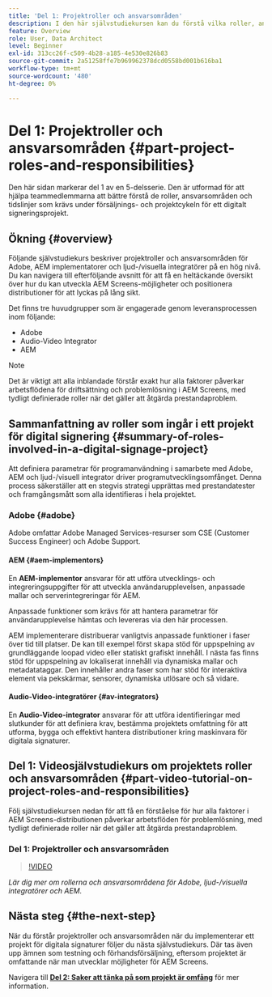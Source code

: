 ```yaml
---
title: 'Del 1: Projektroller och ansvarsområden'
description: I den här självstudiekursen kan du förstå vilka roller, ansvarsområden och tidslinjer som krävs under försäljnings- och projektlivscykeln för ett digitalt signeringsprojekt.
feature: Overview
role: User, Data Architect
level: Beginner
exl-id: 313cc26f-c509-4b28-a185-4e530e826b83
source-git-commit: 2a51258ffe7b969962378dcd0558bd001b616ba1
workflow-type: tm+mt
source-wordcount: '480'
ht-degree: 0%

---
```


# Del 1: Projektroller och ansvarsområden {#part-project-roles-and-responsibilities}

Den här sidan markerar del 1 av en 5-delsserie. Den är utformad för att hjälpa teammedlemmarna att bättre förstå de roller, ansvarsområden och tidslinjer som krävs under försäljnings- och projektcykeln för ett digitalt signeringsprojekt.

## Ökning {#overview}

Följande självstudiekurs beskriver projektroller och ansvarsområden för Adobe, AEM implementatorer och ljud-/visuella integratörer på en hög nivå. Du kan navigera till efterföljande avsnitt för att få en heltäckande översikt över hur du kan utveckla AEM Screens-möjligheter och positionera distributioner för att lyckas på lång sikt.

Det finns tre huvudgrupper som är engagerade genom leveransprocessen inom följande:

* Adobe
* Audio-Video Integrator
* AEM

>[!NOTE]
>
>Det är viktigt att alla inblandade förstår exakt hur alla faktorer påverkar arbetsflödena för driftsättning och problemlösning i AEM Screens, med tydligt definierade roller när det gäller att åtgärda prestandaproblem.

## Sammanfattning av roller som ingår i ett projekt för digital signering {#summary-of-roles-involved-in-a-digital-signage-project}

Att definiera parametrar för programanvändning i samarbete med Adobe, AEM och ljud-/visuell integrator driver programutvecklingsomfånget. Denna process säkerställer att en stegvis strategi upprättas med prestandatester och framgångsmått som alla identifieras i hela projektet.

### Adobe {#adobe}

Adobe omfattar Adobe Managed Services-resurser som CSE (Customer Success Engineer) och Adobe Support.

#### AEM {#aem-implementors}

En **AEM-implementor** ansvarar för att utföra utvecklings- och integreringsuppgifter för att utveckla användarupplevelsen, anpassade mallar och serverintegreringar för AEM.

Anpassade funktioner som krävs för att hantera parametrar för användarupplevelse hämtas och levereras via den här processen.

AEM implementerare distribuerar vanligtvis anpassade funktioner i faser över tid till platser. De kan till exempel först skapa stöd för uppspelning av grundläggande loopad video eller statiskt grafiskt innehåll. I nästa fas finns stöd för uppspelning av lokaliserat innehåll via dynamiska mallar och metadatataggar. Den innehåller andra faser som har stöd för interaktiva element via pekskärmar, sensorer, dynamiska utlösare och så vidare.

#### Audio-Video-integratörer {#av-integrators}

En **Audio-Video-integrator** ansvarar för att utföra identifieringar med slutkunder för att definiera krav, bestämma projektets omfattning för att utforma, bygga och effektivt hantera distributioner kring maskinvara för digitala signaturer.

## Del 1: Videosjälvstudiekurs om projektets roller och ansvarsområden {#part-video-tutorial-on-project-roles-and-responsibilities}

Följ självstudiekursen nedan för att få en förståelse för hur alla faktorer i AEM Screens-distributionen påverkar arbetsflöden för problemlösning, med tydligt definierade roller när det gäller att åtgärda prestandaproblem.

### Del 1: Projektroller och ansvarsområden

>[!VIDEO](https://video.tv.adobe.com/v/28375)

*Lär dig mer om rollerna och ansvarsområdena för Adobe, ljud-/visuella integratörer och AEM.*

## Nästa steg {#the-next-step}

När du förstår projektroller och ansvarsområden när du implementerar ett projekt för digitala signaturer följer du nästa självstudiekurs. Där tas även upp ämnen som testning och förhandsförsäljning, eftersom projektet är omfattande när man utvecklar möjligheter för AEM Screens.

Navigera till **[Del 2: Saker att tänka på som projekt är omfång](project-considerations.md)** för mer information.
